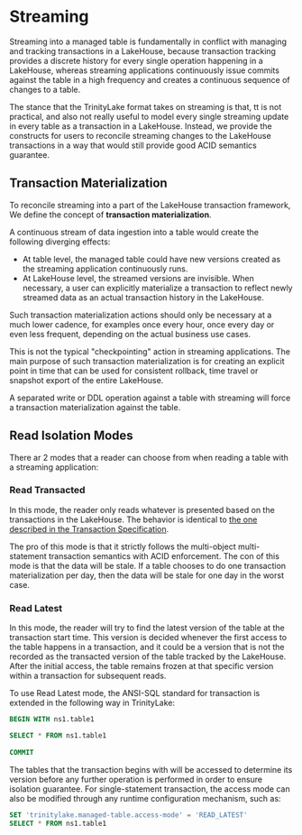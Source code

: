 # Streaming

Streaming into a managed table is fundamentally in conflict with managing and tracking transactions in a LakeHouse,
because transaction tracking provides a discrete history for every single operation happening in a LakeHouse,
whereas streaming applications continuously issue commits against the table in a high frequency
and creates a continuous sequence of changes to a table.

The stance that the TrinityLake format takes on streaming is that, tt is not practical, and also not really useful 
to model every single streaming update in every table as a transaction in a LakeHouse.
Instead, we provide the constructs for users to reconcile streaming changes to the LakeHouse transactions
in a way that would still provide good ACID semantics guarantee.

## Transaction Materialization

To reconcile streaming into a part of the LakeHouse transaction framework,
We define the concept of **transaction materialization**.

A continuous stream of data ingestion into a table would create the following diverging effects:

- At table level, the managed table could have new versions created as the streaming application continuously runs.
- At LakeHouse level, the streamed versions are invisible. When necessary, a user can explicitly
  materialize a transaction to reflect newly streamed data as an actual transaction history in the LakeHouse.

Such transaction materialization actions should only be necessary at a much lower cadence,
for examples once every hour, once every day or even less frequent, depending on the actual business use cases.

This is not the typical "checkpointing" action in streaming applications.
The main purpose of such transaction materialization is for creating an explicit point in time that can be used
for consistent rollback, time travel or snapshot export of the entire LakeHouse.

A separated write or DDL operation against a table with streaming will force a transaction materialization
against the table.

## Read Isolation Modes

There ar 2 modes that a reader can choose from when reading a table with a streaming application:

### Read Transacted

In this mode, the reader only reads whatever is presented based on the transactions in the LakeHouse.
The behavior is identical to [the one described in the Transaction Specification](./transaction.md#read-isolation).

The pro of this mode is that it strictly follows the multi-object multi-statement transaction semantics with ACID enforcement.
The con of this mode is that the data will be stale.
If a table chooses to do one transaction materialization per day, then the data will be stale for one day in the worst case.

### Read Latest

In this mode, the reader will try to find the latest version of the table at the transaction start time.
This version is decided whenever the first access to the table happens in a transaction,
and it could be a version that is not the recorded as the transacted version of the table tracked by the LakeHouse. 
After the initial access, the table remains frozen at that specific version within a transaction for subsequent reads.

To use Read Latest mode, the ANSI-SQL standard for transaction is extended in the following way in TrinityLake:

```sql
BEGIN WITH ns1.table1

SELECT * FROM ns1.table1
          
COMMIT
```
The tables that the transaction begins with will be accessed to determine its version before any further operation
is performed in order to ensure isolation guarantee.
For single-statement transaction, the access mode can also be modified through any runtime configuration mechanism, such as:

```sql
SET 'trinitylake.managed-table.access-mode' = 'READ_LATEST'
SELECT * FROM ns1.table1
```

